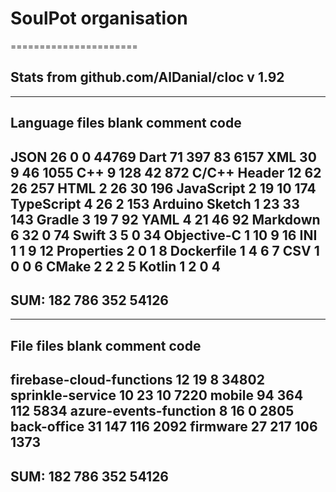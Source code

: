 # SoulPot organisation
======================

## Stats from github.com/AlDanial/cloc v 1.92
-------------------------------------------------------------------------------
Language                     files          blank        comment           code
-------------------------------------------------------------------------------
JSON                            26              0              0          44769
Dart                            71            397             83           6157
XML                             30              9             46           1055
C++                              9            128             42            872
C/C++ Header                    12             62             26            257
HTML                             2             26             30            196
JavaScript                       2             19             10            174
TypeScript                       4             26              2            153
Arduino Sketch                   1             23             33            143
Gradle                           3             19              7             92
YAML                             4             21             46             92
Markdown                         6             32              0             74
Swift                            3              5              0             34
Objective-C                      1             10              9             16
INI                              1              1              9             12
Properties                       2              0              1              8
Dockerfile                       1              4              6              7
CSV                              1              0              0              6
CMake                            2              2              2              5
Kotlin                           1              2              0              4
-------------------------------------------------------------------------------
SUM:                           182            786            352          54126
-------------------------------------------------------------------------------


----------------------------------------------------------------------------------------------------------------------------------
File                                                                            files          blank        comment           code
----------------------------------------------------------------------------------------------------------------------------------
firebase-cloud-functions                                                           12             19              8          34802
sprinkle-service                                                                   10             23             10           7220
mobile                                                                             94            364            112           5834
azure-events-function                                                               8             16              0           2805
back-office                                                                        31            147            116           2092
firmware                                                                           27            217            106           1373
----------------------------------------------------------------------------------------------------------------------------------
SUM:                                                                              182            786            352          54126
----------------------------------------------------------------------------------------------------------------------------------
